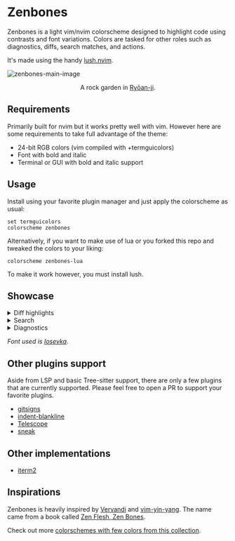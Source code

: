 # Zenbones

Zenbones is a light vim/nvim colorscheme designed to highlight code using
contrasts and font variations. Colors are tasked for other roles such as
diagnostics, diffs, search matches, and actions.

It's made using the handy [lush.nvim](https://github.com/rktjmp/lush.nvim).

![zenbones-main-image](https://user-images.githubusercontent.com/7200153/130731060-85313919-8a04-45e2-813a-ea67f602d1c5.jpg)

<p align="center">
A rock garden in <a href="https://en.wikipedia.org/wiki/Ry%C5%8Dan-ji">Ryōan-ji</a>.
</p>

## Requirements

Primarily built for nvim but it works pretty well with vim. However here are
some requirements to take full advantage of the theme:

- 24-bit RGB colors (vim compiled with +termguicolors)
- Font with bold and italic
- Terminal or GUI with bold and italic support

## Usage

Install using your favorite plugin manager and just apply the colorscheme as
usual:

```vim
set termguicolors
colorscheme zenbones
```

Alternatively, if you want to make use of lua or you forked this repo and
tweaked the colors to your liking:

```vim
colorscheme zenbones-lua
```

To make it work however, you must install lush.

## Showcase

<details>
    <summary>Diff highlights</summary>

<img width="1128" alt="Vim diff" src="https://user-images.githubusercontent.com/7200153/130730698-38c2f493-4161-4146-bb68-00cd9a87d2bd.png">

</details>
 
<details>
    <summary>Search</summary>

<img width="1128" alt="Search" src="https://user-images.githubusercontent.com/7200153/130731292-928fcffc-c252-425c-8c61-e292df3fa478.png">

</details>

<details>
    <summary>Diagnostics</summary>

<img width="1128" alt="Diagnostics" src="https://user-images.githubusercontent.com/7200153/130731432-863956db-8061-4edb-b4a3-bf95f4631f5b.png">

</details>

_Font used is [Iosevka](https://typeof.net/Iosevka/)_.

## Other plugins support

Aside from LSP and basic Tree-sitter support, there are only a few plugins that
are currently supported. Please feel free to open a PR to support your favorite
plugins.

- [gitsigns](https://github.com/lewis6991/gitsigns.nvim)
- [indent-blankline](https://github.com/lukas-reineke/indent-blankline.nvim)
- [Telescope](https://github.com/nvim-telescope/telescope.nvim)
- [sneak](https://github.com/justinmk/vim-sneak)

## Other implementations

- [iterm2](https://github.com/mcchrish/zenbones-iterm)

## Inspirations

Zenbones is heavily inspired by
[Vervandi](https://github.com/be5invis/vsc-theme-verdandi) and
[vim-yin-yang](https://github.com/pgdouyon/vim-yin-yang). The name came from a
book called
[Zen Flesh, Zen Bones](https://en.wikipedia.org/wiki/Zen_Flesh,_Zen_Bones).

Check out more
[colorschemes with few colors from this collection](https://github.com/mcchrish/vim-no-color-collections).
